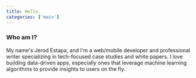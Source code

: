```yaml
---
title: Hello.
categories: ['main']
---
```


### Who am I?
My name's Jerod Estapa, and I'm a web/mobile developer and professional writer specializing in tech-focused case studies and white papers. I love building data-driven apps, especially ones that leverage machine learning algorithms to provide insights to users on the fly.

